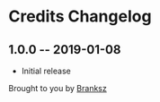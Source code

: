 # Credits Changelog

## 1.0.0 -- 2019-01-08

* Initial release

Brought to you by [Branksz](github.com/Leppo)
